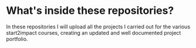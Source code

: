 # What's inside these repositories?  

In these repositories I will upload all the projects I carried out for the various start2impact courses, creating an updated and well documented project portfolio.